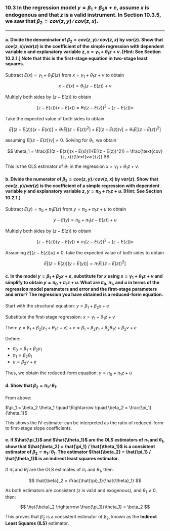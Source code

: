 ### 10.3 In the regression model $y = \beta_1+ \beta_2x + e$, assume $x$ is endogenous and that $z$ is a valid instrument. In Section 10.3.5, we saw that $\beta_2 = cov(z, y)∕cov(z, x)$.
---

#### a. Divide the denominator of $\beta_2 = cov(z, y)∕cov(z, x)$ by $var(z)$. Show that $cov(z, x)/var(z)$ is the coefficient of the simple regression with dependent variable $x$ and explanatory variable $z$, $x = \gamma_1 + \theta_1z + v$. [Hint: See Section 10.2.1.] Note that this is the first-stage equation in two-stage least squares.

Subtract $E(x) = \gamma_1 + \theta_1 E(z)$ from $x = \gamma_1 + \theta_1 z + \nu$ to obtain

$$
x - E(x) = \theta_1 (z - E(z)) + \nu
$$

Multiply both sides by $(z - E(z))$ to obtain

$$
(z - E(z))(x - E(x)) = \theta_1 (z - E(z))^2 + (z - E(z))\nu
$$

Take the expected value of both sides to obtain

$$
E[(z - E(z))(x - E(x))] = \theta_1 E[(z - E(z))^2] + E[(z - E(z))\nu] = \theta_1 E[(z - E(z))^2]
$$

assuming $E[(z - E(z))\nu] = 0$. Solving for $\theta_1$, we obtain

$$
\theta_1 = \frac{E[(z - E(z))(x - E(x))]}{E[(z - E(z))^2]} = \frac{\text{cov}(z, x)}{\text{var}(z)}
$$

This is the OLS estimator of $\theta_1$ in the regression $x = \gamma_1 + \theta_1 z + \nu$.

#### b. Divide the numerator of $\beta_2 = cov(z, y)∕cov(z, x)$ by $var(z)$. Show that $cov(z, y)/var(z)$ is the coefficient of a simple regression with dependent variable $y$ and explanatory variable $z$, $y = \pi_0 + \pi_1z + u$. [Hint: See Section 10.2.1.]

Subtract $E(y) = \pi_0 + \pi_1 E(z)$ from $y = \pi_0 + \pi_1 z + u$ to obtain

$$
y - E(y) = \pi_0 + \pi_1 (z - E(z)) + u
$$

Multiply both sides by $(z - E(z))$ to obtain

$$
(z - E(z))(y - E(y)) = \pi_1 (z - E(z))^2 + (z - E(z))u
$$

Assuming $E[(z - E(z))u] = 0$, take the expected value of both sides to obtain

$$
E[(z - E(z))(y - E(y))] = \pi_1 E[(z - E(z))^2]
$$

#### c. In the model $y = \beta_1+ \beta_2x + e$, substitute for $x$ using $x = \gamma_1 + \theta_1z + v$ and simplify to obtain $y = \pi_0 + \pi_1z + u$. What are $\pi_0, \pi_1$, and $u$ in terms of the regression model parameters and error and the first-stage parameters and error? The regression you have obtained is a reduced-form equation.

Start with the structural equation: $y = \beta_1 + \beta_2 x + e$

Substitute the first-stage regression: $x = \gamma_1 + \theta_1 z + v$

Then: $y = \beta_1 + \beta_2 (\gamma_1 + \theta_1 z + v) + e = \beta_1 + \beta_2 \gamma_1 + \beta_2 \theta_1 z + \beta_2 v + e$

Define:

- $\pi_0 = \beta_1 + \beta_2 \gamma_1$
- $\pi_1 = \beta_2 \theta_1$
- $u = \beta_2 v + e$

Thus, we obtain the reduced-form equation: $y = \pi_0 + \pi_1 z + u$

#### d. Show that $\beta_2 = \pi_1∕ \theta_1$.

From above:

$\pi_1 = \beta_2 \theta_1 \quad \Rightarrow \quad \beta_2 = \frac{\pi_1}{\theta_1}$

This shows the IV estimator can be interpreted as the ratio of reduced-form to first-stage slope coefficients.

#### e. If $\hat{\pi_1}$ and  $\hat{\theta_1}$ are the OLS estimators of $\pi_1$ and $\theta_1$, show that $\hat{\beta_2} = \hat{\pi_1} / \hat{\theta_1}$ is a consistent estimator of $\beta_2 = \pi_1∕ \theta_1$. The estimator $\hat{\beta_2} = \hat{\pi_1} / \hat{\theta_1}$ is an indirect least squares estimator.

If $\hat{\pi}_1$ and $\hat{\theta}_1$ are the OLS estimates of $\pi_1$ and $\theta_1$, then:

$$
\hat{\beta}_2 = \frac{\hat{\pi}_1}{\hat{\theta}_1}
$$

As both estimators are consistent (z is valid and exogenous), and $\theta_1 \neq 0$, then:

$$
\hat{\beta}_2 \rightarrow \frac{\pi_1}{\theta_1} = \beta_2
$$

This proves that $\hat{\beta}_2$ is a consistent estimator of $\beta_2$, known as the **Indirect Least Squares (ILS)** estimator.
